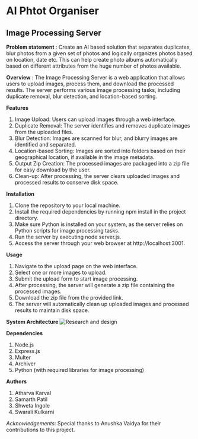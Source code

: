 # AI Phtot Organiser

## Image Processing Server
**Problem statement** : 
Create an AI based solution that separates duplicates, blur photos from a given set of photos and logically organizes photos based on location, date etc. This can help create photo albums automatically based on different attributes from the huge number of photos available.

**Overview** : 
The Image Processing Server is a web application that allows users to upload images, process them, and download the processed results. The server performs various image processing tasks, including duplicate removal, blur detection, and location-based sorting.

**Features**
1. Image Upload: Users can upload images through a web interface.
2. Duplicate Removal: The server identifies and removes duplicate images from the uploaded files.
3. Blur Detection: Images are scanned for blur, and blurry images are identified and separated.
4. Location-based Sorting: Images are sorted into folders based on their geographical location, if available in the image metadata.
5. Output Zip Creation: The processed images are packaged into a zip file for easy download by the user.
6. Clean-up: After processing, the server clears uploaded images and processed results to conserve disk space.

**Installation**
1. Clone the repository to your local machine.
2. Install the required dependencies by running npm install in the project directory.
3. Make sure Python is installed on your system, as the server relies on Python scripts for image processing tasks.
4. Run the server by executing node server.js.
5. Access the server through your web browser at http://localhost:3001.

**Usage**
1. Navigate to the upload page on the web interface.
2. Select one or more images to upload.
3. Submit the upload form to start image processing.
4. After processing, the server will generate a zip file containing the processed images.
5. Download the zip file from the provided link.
6. The server will automatically clean up uploaded images and processed results to maintain disk space.

**System Architecture**
![Research and design](https://github.com/ironman2024/Hacksprintv5.o_AIML02_CtrlShiftHack/assets/113116636/e858fdec-2986-446e-89d1-9fffc12a9334)


**Dependencies**
1. Node.js
2. Express.js
3. Multer
4. Archiver
5. Python (with required libraries for image processing)


**Authors**
1. Atharva Karval
2. Samarth Patil
3. Shweta Ingole
4. Swarali Kulkarni

*Acknowledgements*: Special thanks to Anushka Vaidya for their contributions to this project.
